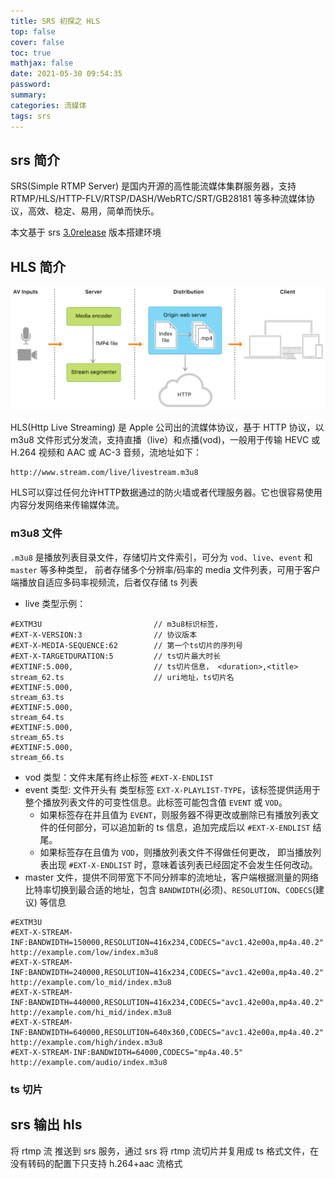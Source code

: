 ```yaml
---
title: SRS 初探之 HLS
top: false
cover: false
toc: true
mathjax: false
date: 2021-05-30 09:54:35
password:
summary:
categories: 流媒体
tags: srs
---
```


## srs 简介

SRS(Simple RTMP Server) 是国内开源的高性能流媒体集群服务器，支持 RTMP/HLS/HTTP-FLV/RTSP/DASH/WebRTC/SRT/GB28181 等多种流媒体协议，高效、稳定、易用，简单而快乐。

本文基于 srs [3.0release](https://github.com/ossrs/srs/tree/3.0release) 版本搭建环境

## HLS 简介

![hls Architecture from <https://developer.apple.com/documentation/http_live_streaming>](/image/srs/hls.png)

HLS(Http Live Streaming) 是 Apple 公司出的流媒体协议，基于 HTTP 协议，以 m3u8 文件形式分发流，支持直播（live）和点播(vod)，一般用于传输 HEVC 或 H.264 视频和 AAC 或 AC-3 音频，流地址如下：

```http
http://www.stream.com/live/livestream.m3u8
```

HLS可以穿过任何允许HTTP数据通过的防火墙或者代理服务器。它也很容易使用内容分发网络来传输媒体流。

### m3u8 文件

`.m3u8` 是播放列表目录文件，存储切片文件索引，可分为 `vod`、`live`、`event` 和 `master` 等多种类型， 前者存储多个分辨率/码率的 media 文件列表，可用于客户端播放自适应多码率视频流，后者仅存储 ts 列表

- live 类型示例：

```m3u8
#EXTM3U                         // m3u8标识标签，
#EXT-X-VERSION:3                // 协议版本
#EXT-X-MEDIA-SEQUENCE:62        // 第一个ts切片的序列号
#EXT-X-TARGETDURATION:5         // ts切片最大时长
#EXTINF:5.000,                  // ts切片信息， <duration>,<title>
stream_62.ts                    // uri地址，ts切片名
#EXTINF:5.000,
stream_63.ts
#EXTINF:5.000,
stream_64.ts
#EXTINF:5.000,
stream_65.ts
#EXTINF:5.000,
stream_66.ts
```

- vod 类型：文件末尾有终止标签 `#EXT-X-ENDLIST`
- event 类型: 文件开头有 类型标签 `EXT-X-PLAYLIST-TYPE`，该标签提供适用于整个播放列表文件的可变性信息。此标签可能包含值 `EVENT` 或 `VOD`。
  - 如果标签存在并且值为 `EVENT`，则服务器不得更改或删除已有播放列表文件的任何部分，可以追加新的 ts 信息，追加完成后以 `#EXT-X-ENDLIST` 结尾。
  - 如果标签存在且值为 `VOD`，则播放列表文件不得做任何更改， 即当播放列表出现 `#EXT-X-ENDLIST` 时，意味着该列表已经固定不会发生任何改动。
- master 文件，提供不同带宽下不同分辨率的流地址，客户端根据测量的网络比特率切换到最合适的地址，包含 `BANDWIDTH`(必须)、`RESOLUTION`、`CODECS`(建议) 等信息

```m3u8
#EXTM3U
#EXT-X-STREAM-INF:BANDWIDTH=150000,RESOLUTION=416x234,CODECS="avc1.42e00a,mp4a.40.2"
http://example.com/low/index.m3u8
#EXT-X-STREAM-INF:BANDWIDTH=240000,RESOLUTION=416x234,CODECS="avc1.42e00a,mp4a.40.2"
http://example.com/lo_mid/index.m3u8
#EXT-X-STREAM-INF:BANDWIDTH=440000,RESOLUTION=416x234,CODECS="avc1.42e00a,mp4a.40.2"
http://example.com/hi_mid/index.m3u8
#EXT-X-STREAM-INF:BANDWIDTH=640000,RESOLUTION=640x360,CODECS="avc1.42e00a,mp4a.40.2"
http://example.com/high/index.m3u8
#EXT-X-STREAM-INF:BANDWIDTH=64000,CODECS="mp4a.40.5"
http://example.com/audio/index.m3u8
```

### ts 切片


## srs 输出 hls

将 rtmp 流 推送到 srs 服务，通过 srs 将 rtmp 流切片并复用成 ts 格式文件，在没有转码的配置下只支持 h.264+aac 流格式
